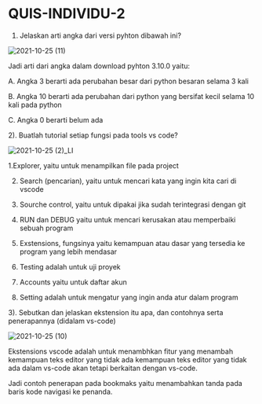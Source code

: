 # QUIS-INDIVIDU-2
1) Jelaskan arti angka dari versi pyhton dibawah ini?

![2021-10-25 (11)](https://user-images.githubusercontent.com/93033802/138689628-6c090c2e-a3ad-4560-8caf-f7b54ed642bb.png)

Jadi arti dari angka dalam download pyhton 3.10.0 yaitu:

A. Angka 3 berarti ada perubahan besar dari python besaran selama 3 kali

B. Angka 10 berarti ada perubahan dari python yang bersifat kecil selama 10 kali pada python

C. Angka 0 berarti belum ada

2). Buatlah tutorial setiap fungsi pada tools vs code?

![2021-10-25 (2)_LI](https://user-images.githubusercontent.com/93033802/138691327-ede268bd-991c-4831-8adc-e9661a741107.jpg)

1.Explorer, yaitu untuk menampilkan file pada project

2. Search (pencarian), yaitu untuk mencari kata yang ingin kita cari di vscode

3. Sourche control, yaitu untuk dipakai jika sudah terintegrasi dengan git

4. RUN dan DEBUG yaitu untuk mencari kerusakan atau memperbaiki sebuah program

5. Exstensions, fungsinya yaitu kemampuan atau dasar yang tersedia ke program yang lebih mendasar

6. Testing adalah untuk uji proyek

7. Accounts yaitu untuk daftar akun

8. Setting adalah untuk mengatur yang ingin anda atur dalam program

3). Sebutkan dan jelaskan ekstension itu apa, dan contohnya serta penerapannya (didalam vs-code)

![2021-10-25 (10)](https://user-images.githubusercontent.com/93033802/138693173-581b68ce-58a2-44b1-86c3-2d2e68836a6a.png)

Ekstensions vscode adalah untuk menambhkan fitur yang menambah kemampuan teks editor yang tidak ada kemampuan teks editor yang tidak ada dalam vs-code akan tetapi berkaitan dengan vs-code.  

Jadi contoh penerapan pada bookmaks yaitu menambahkan tanda pada baris kode navigasi ke penanda.












